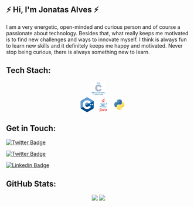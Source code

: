 ## ⚡ Hi, I'm Jonatas Alves ⚡
I am a very energetic, open-minded and curious person and of course a passionate about technology. Besides that, what really keeps me motivated is to find new challenges and ways to innovate myself. I think is always fun to learn new skills and it definitely keeps me happy and motivated. Never stop being curious, there is always something new to learn.


## Tech Stach: ##
<p align="center">
  <div align="center" float="left">
   <code><img height="40" src="https://raw.githubusercontent.com/github/explore/80688e429a7d4ef2fca1e82350fe8e3517d3494d/topics/c/c.png">
   </code> <code><img height="40" src="https://raw.githubusercontent.com/github/explore/80688e429a7d4ef2fca1e82350fe8e3517d3494d/topics/cpp/cpp.png"></code> 
   <code><img height="40" src="https://raw.githubusercontent.com/devicons/devicon/master/icons/java/java-original-wordmark.svg"></code>
   <code><img height="40" src="https://raw.githubusercontent.com/github/explore/80688e429a7d4ef2fca1e82350fe8e3517d3494d/topics/python/python.png"></code>
  </div>
</p>

## Get in Touch: ##
<p align="center">
  
[![Twitter Badge](https://img.shields.io/badge/-Jonatas_Alves-1ca0f1?style=flat-square&labelColor=1ca0f1&logo=twitter&logoColor=white&link=https://twitter.com/jonatadev)](https://twitter.com/jonatadev)

[![Twitter Badge](https://img.shields.io/twitter/follow/jonatadev?style=social)](https://img.shields.io/twitter/follow/jonatadev?style=social)


 
[![Linkedin Badge](https://img.shields.io/badge/-Jonatas_Alves-blue?style=flat-square&logo=Linkedin&logoColor=white&link=https://www.linkedin.com/in/jonatasdev/)](https://www.linkedin.com/in/jonatasdev/) 

</p>

## GitHub Stats: ##
<p align="center">
    <img src="https://github-readme-stats.vercel.app/api?username=jonatadev&hide=stars&show_icons=true&theme=dracula&line_height=32">
    <img src="https://github-readme-stats.vercel.app/api/top-langs/?username=jonatadev&count_private=true&theme=dracula">
</p>

